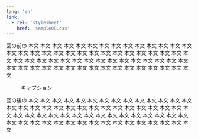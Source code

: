 ```yaml
---
lang: 'en'
link:
  - rel: 'stylesheet'
    href: 'sample08.css'
---
```

図の前の 本文 本文 本文 本文 本文 本文 本文 本文 本文 本文 本文 本文 本文 本文 本文 本文 本文 本文 本文 本文 本文 本文 本文 本文 本文 本文 本文 本文 本文 本文 本文 本文 本文 本文 本文 本文 本文 本文 本文 本文 本文 本文 本文 本文 本文 本文 本文 本文 本文 本文 本文 本文 本文 本文 本文 本文 本文 本文 本文 本文 本文

<figure id="fig01">
  <div class="dummy-figure"></div>
  <figcaption>キャプション</figcaption>
</figure>

図の後の 本文 本文 本文 本文 本文 本文 本文 本文 本文 本文 本文 本文 本文 本文 本文 本文 本文 本文 本文 本文 本文 本文 本文 本文 本文 本文 本文 本文 本文 本文 本文 本文 本文 本文 本文 本文 本文 本文 本文 本文 本文 本文 本文 本文 本文 本文 本文 本文 本文 本文 本文 本文 本文 本文 本文 本文 本文 本文 本文 本文 本文
